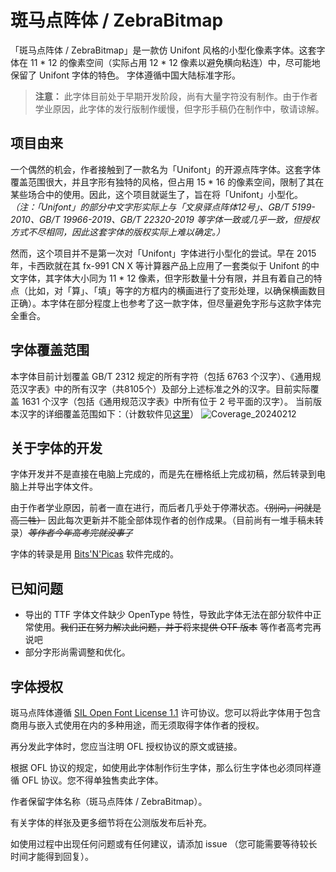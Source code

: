 # 斑马点阵体 / ZebraBitmap
「斑马点阵体 / ZebraBitmap」是一款仿 Unifont 风格的小型化像素字体。这套字体在 11 * 12 的像素空间（实际占用 12 * 12 像素以避免横向粘连）中，尽可能地保留了 Unifont 字体的特色。
字体遵循中国大陆标准字形。
> **注意：** 此字体目前处于早期开发阶段，尚有大量字符没有制作。由于作者学业原因，此字体的发行版制作缓慢，但字形手稿仍在制作中，敬请谅解。

## 项目由来
一个偶然的机会，作者接触到了一款名为「Unifont」的开源点阵字体。这套字体覆盖范围很大，并且字形有独特的风格，但占用 15 * 16 的像素空间，限制了其在某些场合中的使用。因此，这个项目就诞生了，旨在将「Unifont」小型化。
*（注：「Unifont」的部分中文字形实际上与「文泉驿点阵体12号」、GB/T 5199-2010、GB/T 19966-2019、GB/T 22320-2019 等字体一致或几乎一致，但授权方式不尽相同，因此这套字体的版权实际上难以确定。）*

然而，这个项目并不是第一次对「Unifont」字体进行小型化的尝试。早在 2015 年，卡西欧就在其 fx-991 CN X 等计算器产品上应用了一套类似于 Unifont 的中文字体，其字体大小同为 11 * 12 像素，但字形数量十分有限，并且有着自己的特点（比如，对「算」、「填」等字的方框内的横画进行了变形处理，以确保横画数目正确）。本字体在部分程度上也参考了这一款字体，但尽量避免字形与这款字体完全重合。

## 字体覆盖范围
本字体目前计划覆盖 GB/T 2312 规定的所有字符（包括 6763 个汉字）、《通用规范汉字表》中的所有汉字（共8105个）及部分上述标准之外的汉字。目前实际覆盖 1631 个汉字（包括《通用规范汉字表》中所有位于 2 号平面的汉字）。
当前版本汉字的详细覆盖范围如下：（计数软件见[这里](https://github.com/NightFurySL2001/CJK-character-count)）
![Coverage_20240212](https://github.com/Astro-2539/ZebraBitmap/assets/151385587/08143eb9-59c8-47ce-9c1c-57e20ed6ff95)



## 关于字体的开发
字体开发并不是直接在电脑上完成的，而是先在栅格纸上完成初稿，然后转录到电脑上并导出字体文件。

由于作者学业原因，前者一直在进行，而后者几乎处于停滞状态。~~（别问，问就是高三牲）~~ 因此每次更新并不能全部体现作者的创作成果。（目前尚有一堆手稿未转录）*~~等作者今年高考完就没事了~~* 

字体的转录是用 [Bits'N'Picas](https://github.com/kreativekorp/bitsnpicas) 软件完成的。

## 已知问题
 - 导出的 TTF 字体文件缺少 OpenType 特性，导致此字体无法在部分软件中正常使用。~~我们正在努力解决此问题，并于将来提供 OTF 版本~~ 等作者高考完再说吧
 - 部分字形尚需调整和优化。

## 字体授权
斑马点阵体遵循 [SIL Open Font License 1.1](https://openfontlicense.org/open-font-license-official-text/) 许可协议。您可以将此字体用于包含商用与嵌入式使用在内的多种用途，而无须取得字体作者的授权。

再分发此字体时，您应当注明 OFL 授权协议的原文或链接。

根据 OFL 协议的规定，如使用此字体制作衍生字体，那么衍生字体也必须同样遵循 OFL 协议。您不得单独售卖此字体。

作者保留字体名称（斑马点阵体 / ZebraBitmap）。

有关字体的样张及更多细节将在公测版发布后补充。

如使用过程中出现任何问题或有任何建议，请添加 issue （您可能需要等待较长时间才能得到回复）。
